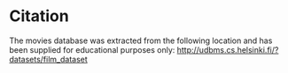 # Citation
The movies database was extracted from the following location and has been supplied for educational purposes only: http://udbms.cs.helsinki.fi/?datasets/film_dataset
